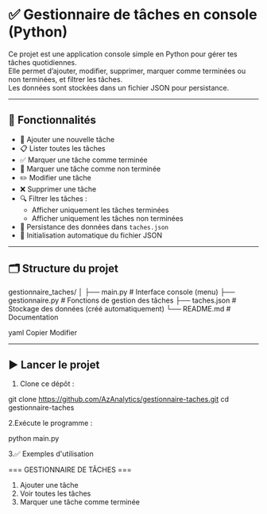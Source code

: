 # ✅ Gestionnaire de tâches en console (Python)

Ce projet est une application console simple en Python pour gérer tes tâches quotidiennes.  
Elle permet d’ajouter, modifier, supprimer, marquer comme terminées ou non terminées, et filtrer les tâches.  
Les données sont stockées dans un fichier JSON pour persistance.

---

## 🚀 Fonctionnalités

- 📝 Ajouter une nouvelle tâche
- 📋 Lister toutes les tâches
- ✅ Marquer une tâche comme terminée
- 🔁 Marquer une tâche comme non terminée
- ✏️ Modifier une tâche
- ❌ Supprimer une tâche
- 🔍 Filtrer les tâches :
  - Afficher uniquement les tâches terminées
  - Afficher uniquement les tâches non terminées
- 💾 Persistance des données dans `taches.json`
- 🔐 Initialisation automatique du fichier JSON

---

## 🗂️ Structure du projet

gestionnaire_taches/ │ ├── main.py # Interface console (menu) ├── gestionnaire.py # Fonctions de gestion des tâches ├── taches.json # Stockage des données (créé automatiquement) └── README.md # Documentation

yaml
Copier
Modifier

---

## ▶️ Lancer le projet

1. Clone ce dépôt :

git clone https://github.com/AzAnalytics/gestionnaire-taches.git
cd gestionnaire-taches

2.Exécute le programme :

python main.py


3.✅ Exemples d'utilisation

=== GESTIONNAIRE DE TÂCHES ===
1. Ajouter une tâche
2. Voir toutes les tâches
3. Marquer une tâche comme terminée
